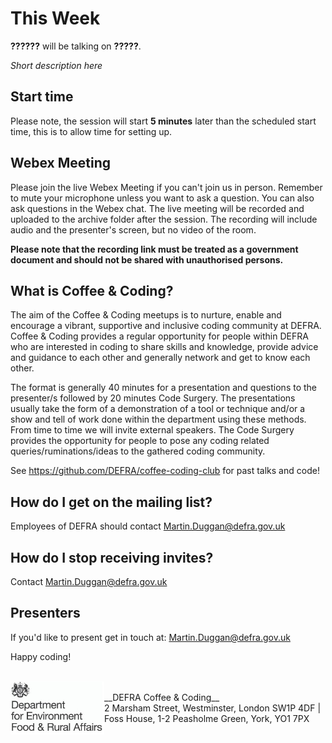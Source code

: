 # This Week

**??????** will be talking on **?????**. 

*Short description here*

## Start time

Please note, the session will start __5 minutes__ later than the scheduled start time, this is to allow time for setting up.

## Webex Meeting

Please join the live Webex Meeting if you can't join us in person. Remember to mute your microphone unless you want to ask a question. You can also ask questions in the Webex chat. The live meeting will be recorded and uploaded to the archive folder after the session. The recording will include audio and the presenter's screen, but no video of the room. 

__Please note that the recording link must be treated as a government document and should not be shared with unauthorised persons.__ 

## What is Coffee & Coding?

The aim of the Coffee & Coding meetups is to nurture, enable and encourage a vibrant, supportive and inclusive coding community at DEFRA. Coffee & Coding provides a regular opportunity for people within DEFRA who are interested in coding to share skills and knowledge, provide advice and guidance to each other and generally network and get to know each other. 

The format is generally 40 minutes for a presentation and questions to the presenter/s followed by 20 minutes Code Surgery. The presentations usually take the form of a demonstration of a tool or technique and/or a show and tell of work done within the department using these methods. From time to time we will invite external speakers. The Code Surgery provides the opportunity for people to pose any coding related queries/ruminations/ideas to the gathered coding community.

See <https://github.com/DEFRA/coffee-coding-club> for past talks and code!

## How do I get on the mailing list?
Employees of DEFRA should contact Martin.Duggan@defra.gov.uk

## How do I stop receiving invites?
Contact Martin.Duggan@defra.gov.uk

## Presenters

If you'd like to present get in touch at: Martin.Duggan@defra.gov.uk

Happy coding!

</br>
<img src="images/defra.jpg" width="150" align="left">
</br>
__DEFRA Coffee & Coding__ </br>
2 Marsham Street, Westminster, London SW1P 4DF | Foss House, 1-2 Peasholme Green, York, YO1 7PX




